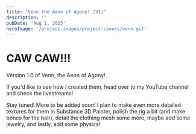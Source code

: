 ```yaml
---
title: "Venn the Aeon of Agony! (V1)"
description: ''
pubDate: 'Aug 1, 2025'
heroImage: '/project-images/project-covers/venn.gif'
---
```


<h1> CAW CAW!!! </h1>

Version 1.0 of Venn, the Aeon of Agony! 

If you'd like to see how I created them, head over to my YouTube channel and check the livestreams!

Stay tuned! More to be added soon! I plan to make even more detailed textures for them in Substance 3D Painter, polish the rig a bit (and make bones for the hair), detail the clothing mesh some more, maybe add some jewelry, and lastly, add some physics!
